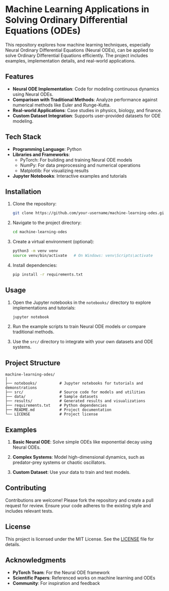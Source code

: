# Machine Learning Applications in Solving Ordinary Differential Equations (ODEs)

This repository explores how machine learning techniques, especially Neural Ordinary Differential Equations (Neural ODEs), can be applied to solve Ordinary Differential Equations efficiently. The project includes examples, implementation details, and real-world applications.

## Features

- **Neural ODE Implementation**: Code for modeling continuous dynamics using Neural ODEs.
- **Comparison with Traditional Methods**: Analyze performance against numerical methods like Euler and Runge-Kutta.
- **Real-world Applications**: Case studies in physics, biology, and finance.
- **Custom Dataset Integration**: Supports user-provided datasets for ODE modeling.

## Tech Stack

- **Programming Language**: Python
- **Libraries and Frameworks**:
  - PyTorch: For building and training Neural ODE models
  - NumPy: For data preprocessing and numerical operations
  - Matplotlib: For visualizing results
- **Jupyter Notebooks**: Interactive examples and tutorials

## Installation

1. Clone the repository:
   ```bash
   git clone https://github.com/your-username/machine-learning-odes.git
   ```

2. Navigate to the project directory:
   ```bash
   cd machine-learning-odes
   ```

3. Create a virtual environment (optional):
   ```bash
   python3 -m venv venv
   source venv/bin/activate   # On Windows: venv\Scripts\activate
   ```

4. Install dependencies:
   ```bash
   pip install -r requirements.txt
   ```

## Usage

1. Open the Jupyter notebooks in the `notebooks/` directory to explore implementations and tutorials:
   ```bash
   jupyter notebook
   ```

2. Run the example scripts to train Neural ODE models or compare traditional methods.

3. Use the `src/` directory to integrate with your own datasets and ODE systems.

## Project Structure

```
machine-learning-odes/
|
├── notebooks/          # Jupyter notebooks for tutorials and demonstrations
├── src/                # Source code for models and utilities
├── data/               # Sample datasets
├── results/            # Generated results and visualizations
├── requirements.txt    # Python dependencies
├── README.md           # Project documentation
└── LICENSE             # Project license
```

## Examples

1. **Basic Neural ODE**:
   Solve simple ODEs like exponential decay using Neural ODEs.

2. **Complex Systems**:
   Model high-dimensional dynamics, such as predator-prey systems or chaotic oscillators.

3. **Custom Dataset**:
   Use your data to train and test models.

## Contributing

Contributions are welcome! Please fork the repository and create a pull request for review. Ensure your code adheres to the existing style and includes relevant tests.

## License

This project is licensed under the MIT License. See the [LICENSE](LICENSE) file for details.

## Acknowledgments

- **PyTorch Team**: For the Neural ODE framework
- **Scientific Papers**: Referenced works on machine learning and ODEs
- **Community**: For inspiration and feedback


